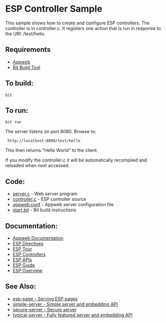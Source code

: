 ESP Controller Sample
===

This sample shows how to create and configure ESP controllers.
The controller is in controller.c. It registers one action that is run in response
to the URI: /test/hello.

Requirements
---
* [Appweb](http://embedthis.com/downloads/appweb/download.ejs)
* [Bit Build Tool](http://embedthis.com/downloads/bit/download.ejs)

To build:
---
    bit 

To run:
---
    bit run

The server listens on port 8080. Browse to: 
 
     http://localhost:8080/test/hello

This then returns "Hello World" to the client.

If you modify the controller.c it will be automatically recompiled and reloaded when 
next accessed.

Code:
---
* [server.c](server.c) - Web server program
* [controller.c](controller.c) - ESP controller source
* [appweb.conf](appweb.conf) - Appweb server configuration file
* [start.bit](start.bit) - Bit build instructions

Documentation:
---
* [Appweb Documentation](http://embedthis.com/products/appweb/doc/index.html)
* [ESP Directives](http://embedthis.com/products/appweb/doc/guide/appweb/users/dir/esp.html)
* [ESP Tour](http://embedthis.com/products/appweb/doc/guide/esp/users/tour.html)
* [ESP Controllers](http://embedthis.com/products/appweb/doc/guide/esp/users/controllers.html)
* [ESP APIs](http://embedthis.com/products/appweb/doc/api/esp.html)
* [ESP Guide](http://embedthis.com/products/appweb/doc/guide/esp/users/index.html)
* [ESP Overview](http://embedthis.com/products/appweb/doc/guide/esp/users/using.html)

See Also:
---
* [esp-page - Serving ESP pages](../esp-page/README.md)
* [simple-server - Simple server and embedding API](../simple-server/README.md)
* [secure-server - Secure server](../secure-server/README.md)
* [typical-server - Fully featured server and embedding API](../typical-server/README.md)
